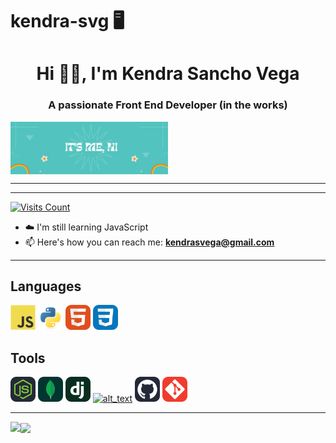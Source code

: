 # kendra-svg 🖥️
<h1 align="center">Hi 👋🏻, I'm Kendra Sancho Vega</h1>
<h3 align="center">A passionate Front End Developer (in the works)</h3>

[<img src="./header.png" style="max-width: 50%;" align="center"/>](https://www.youtube.com/watch?v=b1kbLwvqugk)


----------------
----------------
[![Visits Count](https://badges.pufler.dev/visits/kendra-svg/kendra-svg)](https://badges.pufler.dev)


- ☁️ I'm still learning JavaScript
- 📫 Here's how you can reach me: **kendrasvega@gmail.com**

----------------


## Languages
[<img alt="alt_text" width="40px" src="https://raw.githubusercontent.com/devicons/devicon/master/icons/javascript/javascript-original.svg" />](https://developer.mozilla.org/en-US/docs/Web/JavaScript) [<img alt="alt_text" width="40px" src="https://raw.githubusercontent.com/devicons/devicon/master/icons/python/python-original.svg" />](https://www.python.org/) 
[<img alt="alt_text" width="40px" src="https://github.com/tandpfun/skill-icons/blob/main/icons/HTML.svg" />](https://www.w3.org/html/)
[<img alt="alt_text" width="40px" src="https://github.com/tandpfun/skill-icons/blob/main/icons/CSS.svg" />](https://www.w3schools.com/css/)



## Tools
[<img alt="alt_text" width="40px" src="https://github.com/tandpfun/skill-icons/blob/main/icons/NodeJS-Dark.svg" />](https://nodejs.org) 
[<img alt="alt_text" width="40px" src="https://github.com/tandpfun/skill-icons/blob/main/icons/MongoDB.svg" />](https://www.mongodb.com/) 
[<img alt="alt_text" width="40px" src="https://github.com/tandpfun/skill-icons/blob/main/icons/Django.svg" />](https://www.djangoproject.com/) 
[<img alt="alt_text" width="40px" src="https://www.vectorlogo.zone/logos/getpostman/getpostman-icon.svg" />](https://postman.com) 
[<img alt="alt_text" width="40px" src="https://github.com/tandpfun/skill-icons/blob/main/icons/Github-Dark.svg" />](https://github.com/kendra-svg) 
[<img alt="alt_text" width="40px" src="https://github.com/tandpfun/skill-icons/blob/main/icons/Git.svg" />](https://git-scm.com/) 

-----
<p><img align="left" src="https://github-readme-stats.vercel.app/api/top-langs?username=kendra-svg&show_icons=true&locale=en&layout=compact"/></p>

<!--<p>&nbsp;<img align="center" src="https://github-readme-stats.vercel.app/api?username=kendra-svg&show_icons=true&locale=en" /></p>-->

<p><img align="center" src="https://github-readme-streak-stats.herokuapp.com/?user=kendra-svg&" /></p>






<!--
**kendra-sg/kendra-svg** is a ✨ _special_ ✨ repository because its `README.md` (this file) appears on your GitHub profile.

Here are some ideas to get you started:

- 🔭 I’m currently working on ...
- 🌱 I’m currently learning ...
- 👯 I’m looking to collaborate on ...
- 🤔 I’m looking for help with ...
- 💬 Ask me about ...
- 📫 How to reach me: ...
- 😄 Pronouns: ...
- ⚡ Fun fact: ...
-->
